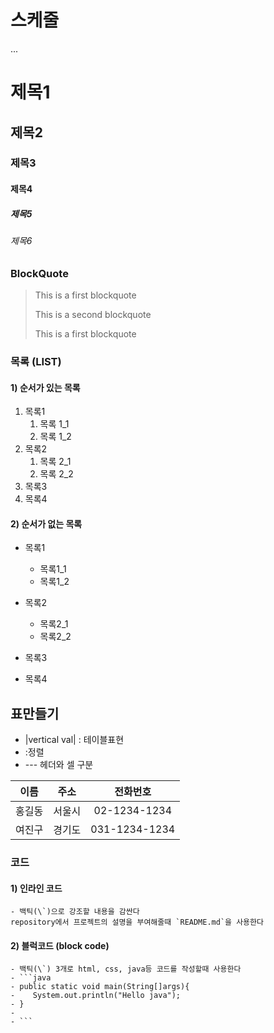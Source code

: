 # 스케줄

...
# 제목1

## 제목2

### 제목3

#### 제목4

##### 제목5

###### 제목6

### BlockQuote
> This is a first blockquote
> 
> This is a second blockquote
> >
> This is a first blockquote

### 목록 (LIST)
#### 1) 순서가 있는 목록
1. 목록1  
   1. 목록 1_1   
   2. 목록 1_2    
2. 목록2
   1. 목록 2_1
   2. 목록 2_2
3. 목록3
4. 목록4



#### 2) 순서가 없는 목록
- 목록1
  - 목록1_1
  - 목록1_2

- 목록2
  - 목록2_1
  - 목록2_2
- 목록3
- 목록4


## 표만들기
-  |vertical val| : 테이블표현
- :정렬
- --- 헤더와 셀 구분


|이름|주소|전화번호|
|:--:|:--:|:--:|
|홍길동|서울시|02-1234-1234   |
|여진구|경기도|031-1234-1234  |

### 코드
#### 1) 인라인 코드
    - 백틱(\`)으로 강조할 내용을 감싼다
    repository에서 프로젝트의 설명을 부여해줄때 `README.md`을 사용한다


#### 2) 블럭코드 (block code)
    - 백틱(\`) 3개로 html, css, java등 코드를 작성할때 사용한다
    - ```java
    - public static void main(String[]args){
    -    System.out.println("Hello java");
    - }
    - 
    - ```





